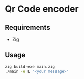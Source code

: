 # Qr Code encoder

## Requirements

- Zig

## Usage

```bash
zig build-exe main.zig
./main -e L "<your message>"
```
